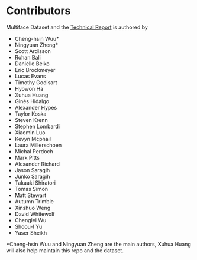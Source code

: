 # Contributors 

Multiface Dataset and the [Technical Report]() is authored by 

- Cheng-hsin Wuu* 
- Ningyuan Zheng* 
- Scott Ardisson 
- Rohan Bali 
- Danielle Belko 
- Eric Brockmeyer
- Lucas Evans 
- Timothy Godisart
- Hyowon Ha
- Xuhua Huang
- Ginés Hidalgo
- Alexander Hypes
- Taylor Koska
- Steven Krenn
- Stephen Lombardi
- Xiaomin Luo
- Kevyn Mcphail 
- Laura Millerschoen
- Michal Perdoch 
- Mark Pitts
- Alexander Richard
- Jason Saragih
- Junko Saragih 
- Takaaki Shiratori 
- Tomas Simon 
- Matt Stewart
- Autumn Trimble 
- Xinshuo Weng
- David Whitewolf 
- Chenglei Wu 
- Shoou-I Yu
- Yaser Sheikh 

*Cheng-hsin Wuu and Ningyuan Zheng are the main authors, Xuhua Huang will also help maintain this repo and the dataset.
